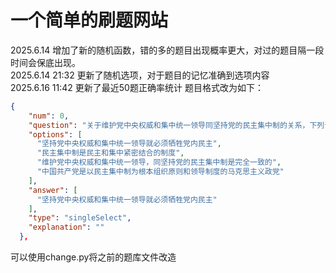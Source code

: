 # 一个简单的刷题网站

2025.6.14 增加了新的随机函数，错的多的题目出现概率更大，对过的题目隔一段时间会保底出现。  
2025.6.14 21:32 更新了随机选项，对于题目的记忆准确到选项内容  
2025.6.16 11:42 更新了最近50题正确率统计
题目格式改为如下：
``` json
{
    "num": 0,
    "question": "关于维护党中央权威和集中统一领导同坚持党的民主集中制的关系，下列说法中错误的是（）。",
    "options": [
      "坚持党中央权威和集中统一领导就必须牺牲党内民主",
      "民主集中制是民主和集中紧密结合的制度",
      "维护党中央权威和集中统一领导，同坚持党的民主集中制是完全一致的",
      "中国共产党是以民主集中制为根本组织原则和领导制度的马克思主义政党"
    ],
    "answer": [
      "坚持党中央权威和集中统一领导就必须牺牲党内民主"
    ],
    "type": "singleSelect",
    "explanation": ""
  },
```
可以使用change.py将之前的题库文件改造
